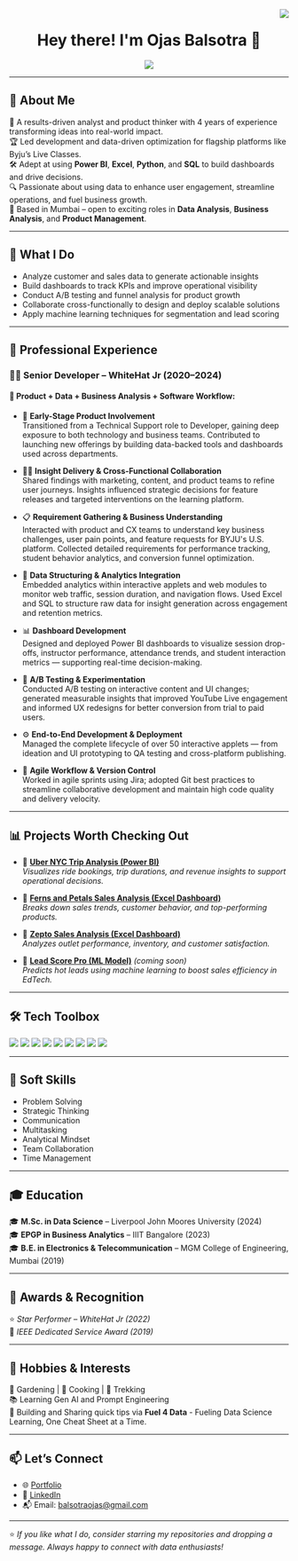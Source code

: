 <img align="right" src="https://visitor-badge.laobi.icu/badge?page_id=ojas98.ojas98" />

<h1 align="center">
  Hey there! I'm Ojas Balsotra 👋
</h1>

<p align="center">
  <img src="https://readme-typing-svg.herokuapp.com?font=Grape+Nuts&size=25&pause=1000&color=F7D100&center=true&vCenter=true&width=700&lines=Business+Analyst+%7C+Product+Strategist+%7C+Data+Enthusiast" />
</p>

---

## 📌 About Me  

🎯 A results-driven analyst and product thinker with 4 years of experience transforming ideas into real-world impact.  
🏆 Led development and data-driven optimization for flagship platforms like Byju’s Live Classes.  
🛠️ Adept at using **Power BI**, **Excel**, **Python**, and **SQL** to build dashboards and drive decisions.  
🔍 Passionate about using data to enhance user engagement, streamline operations, and fuel business growth.  
📍 Based in Mumbai – open to exciting roles in **Data Analysis**, **Business Analysis**, and **Product Management**.

---

## 🧠 What I Do

- Analyze customer and sales data to generate actionable insights  
- Build dashboards to track KPIs and improve operational visibility  
- Conduct A/B testing and funnel analysis for product growth  
- Collaborate cross-functionally to design and deploy scalable solutions  
- Apply machine learning techniques for segmentation and lead scoring

---

## 💼 Professional Experience

### 👨‍💻 **Senior Developer – WhiteHat Jr  (2020–2024)**

#### 🚀  Product + Data + Business Analysis + Software  Workflow:

- 🧩 **Early-Stage Product Involvement**  
  Transitioned from a Technical Support role to Developer, gaining deep exposure to both technology and business teams. Contributed to launching new offerings by building data-backed tools and dashboards used across departments.

- 👨‍🏫 **Insight Delivery & Cross-Functional Collaboration**  
  Shared findings with marketing, content, and product teams to refine user journeys. Insights influenced strategic decisions for feature releases and targeted interventions on the learning platform.

- 📋 **Requirement Gathering & Business Understanding**  
  Interacted with product and CX teams to understand key business challenges, user pain points, and feature requests for BYJU's U.S. platform. Collected detailed requirements for performance tracking, student behavior analytics, and conversion funnel optimization.

- 🧱 **Data Structuring & Analytics Integration**  
  Embedded analytics within interactive applets and web modules to monitor web traffic, session duration, and navigation flows. Used Excel and SQL to structure raw data for insight generation across engagement and retention metrics.

- 📊 **Dashboard Development**  
  Designed and deployed Power BI dashboards to visualize session drop-offs, instructor performance, attendance trends, and student interaction metrics — supporting real-time decision-making.

- 🧪 **A/B Testing & Experimentation**  
  Conducted A/B testing on interactive content and UI changes; generated measurable insights that improved YouTube Live engagement and informed UX redesigns for better conversion from trial to paid users.

- ⚙️ **End-to-End Development & Deployment**  
  Managed the complete lifecycle of over 50 interactive applets — from ideation and UI prototyping to QA testing and cross-platform publishing.

- 🔁 **Agile Workflow & Version Control**  
  Worked in agile sprints using Jira; adopted Git best practices to streamline collaborative development and maintain high code quality and delivery velocity.

---

## 📊 Projects Worth Checking Out

- 🚗 [**Uber NYC Trip Analysis (Power BI)**](https://github.com/ojas98/Uber-Trip-Analysis)  
  *Visualizes ride bookings, trip durations, and revenue insights to support operational decisions.*

- 🌸 [**Ferns and Petals Sales Analysis (Excel Dashboard)**](https://github.com/ojas98/Ferns-and-Petals-Sales-Dashboard)  
  *Breaks down sales trends, customer behavior, and top-performing products.*

- 🛒 [**Zepto Sales Analysis (Excel Dashboard)**](https://github.com/ojas98/Zepto-Retail-Sales-Dashboard)  
  *Analyzes outlet performance, inventory, and customer satisfaction.*

- 🧠 [**Lead Score Pro (ML Model)**](https://github.com/ojas98) *(coming soon)*  
  *Predicts hot leads using machine learning to boost sales efficiency in EdTech.*

---

## 🛠 Tech Toolbox  

<p align="left">
  <img src="https://img.shields.io/badge/-Power%20BI-F2C811?style=for-the-badge&logo=powerbi&logoColor=black" />
  <img src="https://img.shields.io/badge/-MS%20Excel-217346?style=for-the-badge&logo=microsoft-excel&logoColor=white" />
  <img src="https://img.shields.io/badge/-Python-3670A0?style=for-the-badge&logo=python&logoColor=white" />
  <img src="https://img.shields.io/badge/-SQL-336791?style=for-the-badge&logo=postgresql&logoColor=white" />
  <img src="https://img.shields.io/badge/-Tableau-E97627?style=for-the-badge&logo=tableau&logoColor=white" />
  <img src="https://img.shields.io/badge/-Git-F05032?style=for-the-badge&logo=git&logoColor=white" />
  <img src="https://img.shields.io/badge/-Jira-0052CC?style=for-the-badge&logo=jira&logoColor=white" />
  <img src="https://img.shields.io/badge/-HTML5-E34F26?style=for-the-badge&logo=html5&logoColor=white" />
  <img src="https://img.shields.io/badge/-CSS3-1572B6?style=for-the-badge&logo=css3&logoColor=white" />
</p>

---

## 🧩 Soft Skills

- Problem Solving  
- Strategic Thinking  
- Communication  
- Multitasking  
- Analytical Mindset  
- Team Collaboration  
- Time Management  

---

## 🎓 Education

🎓 **M.Sc. in Data Science** – Liverpool John Moores University (2024)  
🎓 **EPGP in Business Analytics** – IIIT Bangalore (2023)  
🎓 **B.E. in Electronics & Telecommunication** – MGM College of Engineering, Mumbai (2019)

---

## 🏅 Awards & Recognition

⭐ *Star Performer – WhiteHat Jr  (2022)*  
🏅 *IEEE Dedicated Service Award (2019)*

---

## 🌱 Hobbies & Interests

🌿 Gardening | 🍳 Cooking | 🧗 Trekking  
📚 Learning Gen AI and Prompt Engineering  
🎯 Building and Sharing quick tips via **Fuel 4 Data** - Fueling Data Science Learning, One Cheat Sheet at a Time.

---

## 📫 Let’s Connect

- 🌐 [Portfolio](https://ojasbalsotra.netlify.app)  
- 💼 [LinkedIn](https://linkedin.com/in/ojasbalsotra)  
- 📬 Email: balsotraojas@gmail.com  

---

⭐ *If you like what I do, consider starring my repositories and dropping a message. Always happy to connect with data enthusiasts!*
